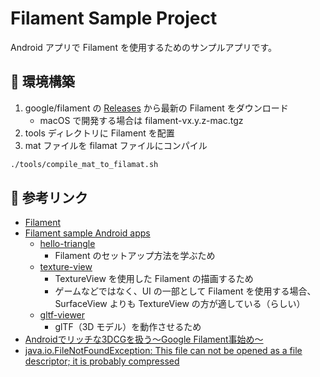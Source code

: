 # Filament Sample Project

Android アプリで Filament を使用するためのサンプルアプリです。

## 🔧 環境構築

1. google/filament の [Releases](https://github.com/google/filament/releases) から最新の Filament をダウンロード
    - macOS で開発する場合は filament-vx.y.z-mac.tgz
2. tools ディレクトリに Filament を配置
3. mat ファイルを filamat ファイルにコンパイル

```sh
./tools/compile_mat_to_filamat.sh
```

## 🔗 参考リンク

- [Filament](https://github.com/google/filament/tree/main)
- [Filament sample Android apps](https://github.com/google/filament/tree/main/android/samples)
  - [hello-triangle](https://github.com/google/filament/tree/main/android/samples/sample-hello-triangle)
    - Filament のセットアップ方法を学ぶため
  - [texture-view](https://github.com/google/filament/tree/main/android/samples/sample-texture-view)
    - TextureView を使用した Filament の描画するため
    - ゲームなどではなく、UI の一部として Filament を使用する場合、SurfaceView よりも TextureView の方が適している（らしい）
  - [gltf-viewer](https://github.com/google/filament/tree/main/android/samples/sample-gltf-viewer)
    - glTF（3D モデル）を動作させるため
- [Androidでリッチな3DCGを扱う〜Google Filament事始め〜](https://note.com/navitime_tech/n/n71cd3e3d3c7f)
- [java.io.FileNotFoundException: This file can not be opened as a file descriptor; it is probably compressed](https://github.com/google/filament/discussions/5696)
